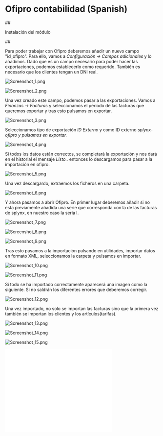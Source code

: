 Ofipro contabilidad (Spanish)
=============================

\##

Instalación del módulo

\##

Para poder trabajar con Ofipro deberemos añadir un nuevo campo "id_ofipro". Para ello, vamos a _Configuración → Campos adicionales_ y lo añadimos. Dado que es un campo necesario para poder hacer las exportaciones, podemos establecerlo como requerido. También es necesario que los clientes tengan un DNI real.

![Screenshot_1.png](Screenshot_1.png)

![Screenshot_2.png](Screenshot_2.png)

Una vez creado este campo, podemos pasar a las exportaciones. Vamos a _Finanzas → Facturas_ y seleccionamos el periodo de las facturas que queremos exportar y tras esto pulsamos en exportar.

![Screenshot_3.png](Screenshot_3.png)

Seleccionamos tipo de exportación _ID Externo_ y como ID externo _splynx-ofipro y pulsamos en exportar._

![Screenshot_4.png](Screenshot_4.png)

Si todos los datos están correctos, se completará la exportación y nos dará en el historial el mensaje _Listo.._ entonces lo descargamos para pasar a la importación en ofipro.

![Screenshot_5.png](Screenshot_5.png)

Una vez descargardo, extraemos los ficheros en una carpeta.

![Screenshot_6.png](Screenshot_6.png)

Y ahora pasamos a abrir Ofipro. En primer lugar deberemos añadir si no esta previamente añadida una serie que corresponda con la de las facturas de splynx, en nuestro caso la seria I.

![Screenshot_7.png](Screenshot_7.png)

![Screenshot_8.png](Screenshot_8.png)

![Screenshot_9.png](Screenshot_9.png)

Tras esto pasamos a la importación pulsando en utilidades, importar datos en formato XML, seleccionamos la carpeta y pulsamos en importar.

![Screenshot_10.png](Screenshot_10.png)

![Screenshot_11.png](Screenshot_11.png)

Si todo se ha importado correctamente aparecerá una imagen como la siguiente. Si no saldrán los diferentes errores que deberemos corregir.

![Screenshot_12.png](Screenshot_12.png)

Una vez importado, no solo se importan las facturas sino que la primera vez también se importan los clientes y los artículos(tarifas).

![Screenshot_13.png](Screenshot_13.png)

![Screenshot_14.png](Screenshot_14.png)

![Screenshot_15.png](Screenshot_15.png)

<iframe frameborder=0 height=270 width=350 allowfullscreen src="www.youtube.com/embed/kfq61RsuDBw?wmode=opaque">Video on youtube</iframe>